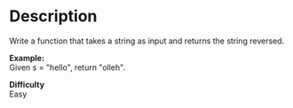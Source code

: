 # Description

Write a function that takes a string as input and returns the string reversed.

**Example:**<br>
Given s = "hello", return "olleh".

**Difficulty**<br>
Easy
